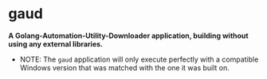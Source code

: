 # gaud

**A Golang-Automation-Utility-Downloader application, building without using any external libraries.**

- NOTE: The `gaud` application will only execute perfectly with a compatible Windows version that was matched with the one it was built on.
